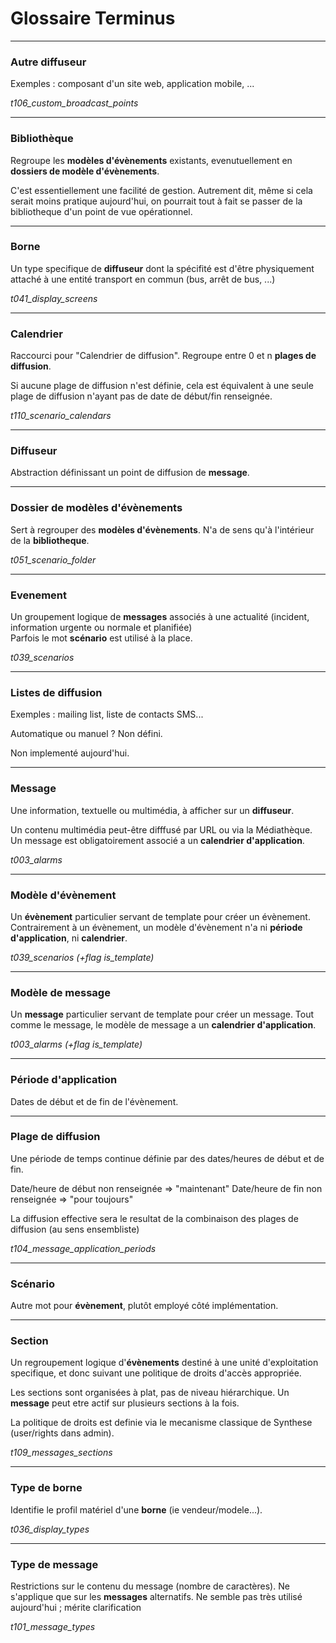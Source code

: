 # Glossaire Terminus

----------
### Autre diffuseur   
Exemples : composant d'un site web, application mobile, ...

*t106_custom_broadcast_points*

----------
### Bibliothèque   
Regroupe les **modèles d'évènements** existants, evenutuellement en **dossiers de modèle d'évènements**.

C'est essentiellement une facilité de gestion. Autrement dit, même si cela serait moins pratique aujourd'hui, on pourrait tout à fait se passer de la bibliotheque d'un point de vue opérationnel.

----------
### Borne   
Un type specifique de **diffuseur** dont la spécifité est d'être
physiquement attaché à une entité transport en commun (bus, arrêt de
bus, ...)

*t041_display_screens*

----------
### Calendrier   
Raccourci pour "Calendrier de diffusion".
Regroupe entre 0 et n **plages de diffusion**.

Si aucune plage de diffusion n'est définie, cela est équivalent à une seule plage de diffusion n'ayant pas de date de début/fin  renseignée.

*t110_scenario_calendars*

----------
### Diffuseur   
Abstraction définissant un point de diffusion de **message**.

----------
### Dossier de modèles d'évènements
Sert à regrouper des **modèles d'évènements**.
N'a de sens qu'à l'intérieur de la **bibliotheque**.

*t051_scenario_folder*

----------
### Evenement
Un groupement logique de **messages** associés à une actualité (incident,
information urgente ou normale et planifiée)  
Parfois le mot **scénario** est utilisé à la place.

*t039_scenarios*

----------
### Listes de diffusion
Exemples : mailing list, liste de contacts SMS...

Automatique ou manuel ? Non défini.

Non implementé aujourd'hui.

----------
### Message 
Une information, textuelle ou multimédia, à afficher sur un **diffuseur**.

Un contenu multimédia peut-être difffusé par URL ou via la Médiathèque.
Un message est obligatoirement associé a un **calendrier d'application**.

*t003_alarms*

----------
### Modèle d'évènement
Un **évènement** particulier servant de template pour créer un évènement.
Contrairement à un évènement, un modèle d'évènement n'a ni **période d'application**, ni **calendrier**.  

*t039_scenarios (+flag is_template)*

----------
### Modèle de message
Un **message** particulier servant de template pour créer un message.
Tout comme le message, le modèle de message a un **calendrier d'application**.

*t003_alarms (+flag is_template)*

----------
### Période d'application   
Dates de début et de fin de l'évènement.

----------
### Plage de diffusion
Une période de temps continue définie par des dates/heures de début et
de fin.

Date/heure de début non renseignée => "maintenant"
Date/heure de fin non renseignée => "pour toujours"

La diffusion effective sera le resultat de la combinaison des plages
de diffusion (au sens ensembliste)

*t104_message_application_periods*

----------
### Scénario
Autre mot pour **évènement**, plutôt employé côté implémentation.

----------
### Section   
Un regroupement logique d'**évènements** destiné à une unité
d'exploitation specifique, et donc suivant une politique de droits
d'accès appropriée.

Les sections sont organisées à plat, pas de niveau hiérarchique.
Un **message** peut etre actif sur plusieurs sections à la fois.

La politique de droits est definie via le mecanisme classique de
Synthese (user/rights dans admin).

*t109_messages_sections*

----------
### Type de borne
Identifie le profil matériel d'une **borne** (ie vendeur/modele...).

*t036_display_types*

----------
### Type de message
Restrictions sur le contenu du message (nombre de caractères). 
Ne s'applique que sur les **messages** alternatifs.
Ne semble pas très utilisé aujourd'hui ; mérite clarification

*t101_message_types*

